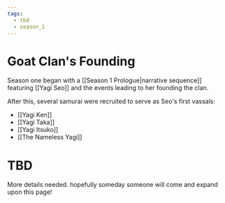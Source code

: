 ```yaml
---
tags:
  - tbd
  - season_1
---
```


# Goat Clan's Founding
Season one began with a [[Season 1 Prologue|narrative sequence]] featuring [[Yagi Seo]] and the events leading to her founding the clan.

After this, several samurai were recruited to serve as Seo's first vassals:
- [[Yagi Ken]]
- [[Yagi Taka]]
- [[Yagi Itsuko]]
- [[The Nameless Yagi]]
# TBD
More details needed. hopefully someday someone will come and expand upon this page!